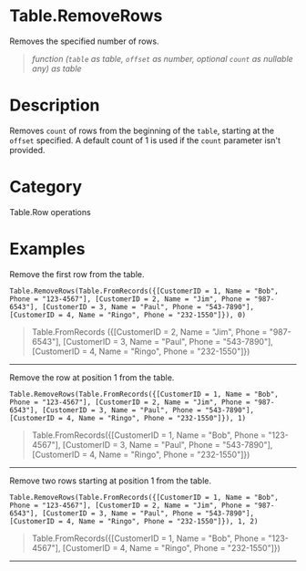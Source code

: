 ﻿# Table.RemoveRows
Removes the specified number of rows.
> _function (<code>table</code> as table, <code>offset</code> as number, optional <code>count</code> as nullable any) as table_
# Description 
Removes <code>count</code> of rows from the beginning of the <code>table</code>, starting at the <code>offset</code> specified. A default count of 1 is used if the <code>count</code> parameter isn't provided.
# Category 
Table.Row operations
# Examples 
Remove the first row from the table.
```
Table.RemoveRows(Table.FromRecords({[CustomerID = 1, Name = "Bob", Phone = "123-4567"], [CustomerID = 2, Name = "Jim", Phone = "987-6543"], [CustomerID = 3, Name = "Paul", Phone = "543-7890"], [CustomerID = 4, Name = "Ringo", Phone = "232-1550"]}), 0)
```
> Table.FromRecords ({[CustomerID = 2, Name = "Jim", Phone = "987-6543"],  [CustomerID = 3, Name = "Paul", Phone = "543-7890"], [CustomerID = 4, Name = "Ringo", Phone = "232-1550"]})
***
Remove the row at position 1 from the table.
```
Table.RemoveRows(Table.FromRecords({[CustomerID = 1, Name = "Bob", Phone = "123-4567"], [CustomerID = 2, Name = "Jim", Phone = "987-6543"], [CustomerID = 3, Name = "Paul", Phone = "543-7890"], [CustomerID = 4, Name = "Ringo", Phone = "232-1550"]}), 1)
```
> Table.FromRecords({[CustomerID = 1, Name = "Bob", Phone = "123-4567"], [CustomerID = 3, Name = "Paul", Phone = "543-7890"], [CustomerID = 4, Name = "Ringo", Phone = "232-1550"]})
***
Remove two rows starting at position 1 from the table.
```
Table.RemoveRows(Table.FromRecords({[CustomerID = 1, Name = "Bob", Phone = "123-4567"], [CustomerID = 2, Name = "Jim", Phone = "987-6543"], [CustomerID = 3, Name = "Paul", Phone = "543-7890"], [CustomerID = 4, Name = "Ringo", Phone = "232-1550"]}), 1, 2)
```
> Table.FromRecords({[CustomerID = 1, Name = "Bob", Phone = "123-4567"], [CustomerID = 4, Name = "Ringo", Phone = "232-1550"]})
***
